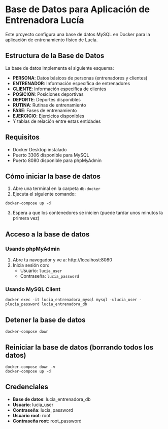 # Base de Datos para Aplicación de Entrenadora Lucía

Este proyecto configura una base de datos MySQL en Docker para la aplicación de entrenamiento físico de Lucía.

## Estructura de la Base de Datos

La base de datos implementa el siguiente esquema:

- **PERSONA**: Datos básicos de personas (entrenadores y clientes)
- **ENTRENADOR**: Información específica de entrenadores
- **CLIENTE**: Información específica de clientes
- **POSICION**: Posiciones deportivas
- **DEPORTE**: Deportes disponibles
- **RUTINA**: Rutinas de entrenamiento
- **FASE**: Fases de entrenamiento
- **EJERCICIO**: Ejercicios disponibles
- Y tablas de relación entre estas entidades

## Requisitos

- Docker Desktop instalado
- Puerto 3306 disponible para MySQL
- Puerto 8080 disponible para phpMyAdmin

## Cómo iniciar la base de datos

1. Abre una terminal en la carpeta `db-docker`
2. Ejecuta el siguiente comando:

```
docker-compose up -d
```

3. Espera a que los contenedores se inicien (puede tardar unos minutos la primera vez)

## Acceso a la base de datos

### Usando phpMyAdmin

1. Abre tu navegador y ve a: http://localhost:8080
2. Inicia sesión con:
   - Usuario: `lucia_user`
   - Contraseña: `lucia_password`

### Usando MySQL Client

```
docker exec -it lucia_entrenadora_mysql mysql -ulucia_user -plucia_password lucia_entrenadora_db
```

## Detener la base de datos

```
docker-compose down
```

## Reiniciar la base de datos (borrando todos los datos)

```
docker-compose down -v
docker-compose up -d
```

## Credenciales

- **Base de datos**: lucia_entrenadora_db
- **Usuario**: lucia_user
- **Contraseña**: lucia_password
- **Usuario root**: root
- **Contraseña root**: root_password

